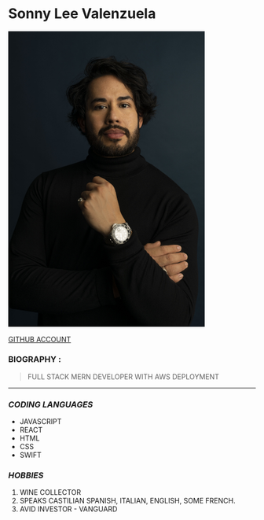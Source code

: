 # Sonny Lee Valenzuela

<img src="./images/portfolio.jpg" width="400">

[GITHUB ACCOUNT](https://github.com/geekbutchic/markdown-portfolio/blob/master/porfolio.md)

### BIOGRAPHY : 

> FULL STACK MERN DEVELOPER WITH AWS DEPLOYMENT

---
### *CODING LANGUAGES*

* JAVASCRIPT
* REACT 
* HTML 
* CSS
* SWIFT 

### *HOBBIES* 

1. WINE COLLECTOR 
2. SPEAKS CASTILIAN SPANISH, ITALIAN, ENGLISH, SOME FRENCH.
3. AVID INVESTOR - VANGUARD 


